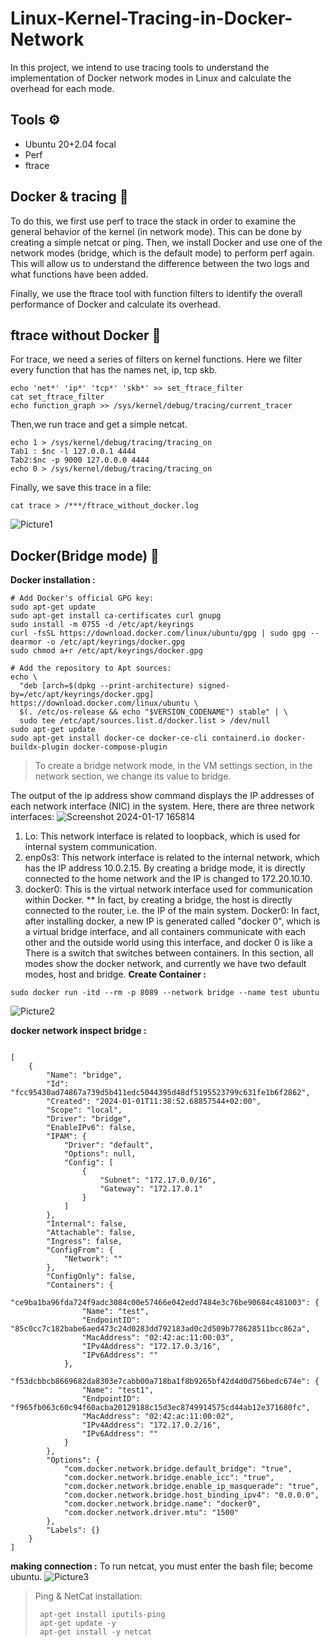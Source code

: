 # Linux-Kernel-Tracing-in-Docker-Network
In this project, we intend to use tracing tools to understand the implementation of Docker network modes in Linux and calculate the overhead for each mode. 

## Tools ⚙

- Ubuntu 20+2.04 focal
- Perf
- ftrace
## Docker & tracing 🧩
To do this, we first use perf to trace the stack in order to examine the general behavior of the kernel (in network mode). This can be done by creating a simple netcat or ping. Then, we install Docker and use one of the network modes (bridge, which is the default mode) to perform perf again. This will allow us to understand the difference between the two logs and what functions have been added.

Finally, we use the ftrace tool with function filters to identify the overall performance of Docker and calculate its overhead.
## ftrace without Docker 🔧
For trace, we need a series of filters on kernel functions. Here we filter every function that has the names net, ip, tcp skb.
```
echo 'net*' 'ip*' 'tcp*' 'skb*' >> set_ftrace_filter
cat set_ftrace_filter
echo function_graph >> /sys/kernel/debug/tracing/current_tracer
```
Then,we run trace and get a simple netcat.
```
echo 1 > /sys/kernel/debug/tracing/tracing_on
Tab1 : $nc -l 127.0.0.1 4444
Tab2:$nc -p 9000 127.0.0.0 4444
echo 0 > /sys/kernel/debug/tracing/tracing_on
```
Finally, we save this trace in a file:
```
cat trace > /***/ftrace_without_docker.log
```
![Picture1](https://github.com/Rozh-Zizigoloo/Linux-Kernel-Tracing-in-Docker-Network/assets/156912661/22d6111f-0e66-433b-95aa-276d272d0fcd)

## Docker(Bridge mode) 🎢
**Docker installation :** 
```
# Add Docker's official GPG key:
sudo apt-get update
sudo apt-get install ca-certificates curl gnupg
sudo install -m 0755 -d /etc/apt/keyrings
curl -fsSL https://download.docker.com/linux/ubuntu/gpg | sudo gpg --dearmor -o /etc/apt/keyrings/docker.gpg
sudo chmod a+r /etc/apt/keyrings/docker.gpg

# Add the repository to Apt sources:
echo \
  "deb [arch=$(dpkg --print-architecture) signed-by=/etc/apt/keyrings/docker.gpg] https://download.docker.com/linux/ubuntu \
  $(. /etc/os-release && echo "$VERSION_CODENAME") stable" | \
  sudo tee /etc/apt/sources.list.d/docker.list > /dev/null
sudo apt-get update
sudo apt-get install docker-ce docker-ce-cli containerd.io docker-buildx-plugin docker-compose-plugin
```
> To create a bridge network mode, in the VM settings section, in the network section, we change its value to bridge.

The output of the ip address show command displays the IP addresses of each network interface (NIC) in the system. Here, there are three network interfaces:
![Screenshot 2024-01-17 165814](https://github.com/Rozh-Zizigoloo/Linux-Kernel-Tracing-in-Docker-Network/assets/156912661/030c904b-8ca8-440c-ae8b-d225c674b212)

1. Lo: This network interface is related to loopback, which is used for internal system communication.
2. enp0s3: This network interface is related to the internal network, which has the IP address 10.0.2.15. By creating a bridge mode, it is directly connected to the home network and the IP is changed to 172.20.10.10.
3. docker0: This is the virtual network interface used for communication within Docker.
** In fact, by creating a bridge, the host is directly connected to the router, i.e. the IP of the main system.
Docker0:
In fact, after installing docker, a new IP is generated called "docker 0", which is a virtual bridge interface, and all containers communicate with each other and the outside world using this interface, and docker 0 is like a There is a switch that switches between containers.
In this section, all modes show the docker network, and currently we have two default modes, host and bridge.
**Create Container :**
```
sudo docker run -itd --rm -p 8089 --network bridge --name test ubuntu
```
![Picture2](https://github.com/Rozh-Zizigoloo/Linux-Kernel-Tracing-in-Docker-Network/assets/156912661/57aeddb8-adfc-4346-af59-0cbfad9b4d84)

**docker network inspect bridge :**
```

[
    {
        "Name": "bridge",
        "Id": "fcc95430ad74867a739d5b411edc5044395d48df5195523799c631fe1b6f2862",
        "Created": "2024-01-01T11:38:52.68857544+02:00",
        "Scope": "local",
        "Driver": "bridge",
        "EnableIPv6": false,
        "IPAM": {
            "Driver": "default",
            "Options": null,
            "Config": [
                {
                    "Subnet": "172.17.0.0/16",
                    "Gateway": "172.17.0.1"
                }
            ]
        },
        "Internal": false,
        "Attachable": false,
        "Ingress": false,
        "ConfigFrom": {
            "Network": ""
        },
        "ConfigOnly": false,
        "Containers": {
            "ce9ba1ba96fda724f9adc3084c00e57466e042edd7484e3c76be90684c481003": {
                "Name": "test",
                "EndpointID": "85c0cc7c182babe6aed473c24d0283dd792183ad0c2d509b778628511bcc862a",
                "MacAddress": "02:42:ac:11:00:03",
                "IPv4Address": "172.17.0.3/16",
                "IPv6Address": ""
            },
            "f53dcbbcb8669682da8303e7cabb00a718ba1f8b9265bf42d4d0d756bedc674e": {
                "Name": "test1",
                "EndpointID": "f965fb063c60c94f60acba20129188c15d3ec8749914575cd44ab12e371680fc",
                "MacAddress": "02:42:ac:11:00:02",
                "IPv4Address": "172.17.0.2/16",
                "IPv6Address": ""
            }
        },
        "Options": {
            "com.docker.network.bridge.default_bridge": "true",
            "com.docker.network.bridge.enable_icc": "true",
            "com.docker.network.bridge.enable_ip_masquerade": "true",
            "com.docker.network.bridge.host_binding_ipv4": "0.0.0.0",
            "com.docker.network.bridge.name": "docker0",
            "com.docker.network.driver.mtu": "1500"
        },
        "Labels": {}
    }
]
```
**making connection :**
To run netcat, you must enter the bash file; become ubuntu.
![Picture3](https://github.com/Rozh-Zizigoloo/Linux-Kernel-Tracing-in-Docker-Network/assets/156912661/03ffe2ae-63a7-492d-9d91-abe2da53553b)

> Ping & NetCat installation:
> ```
>  apt-get install iputils-ping
>  apt-get update -y
>  apt-get install -y netcat
```
